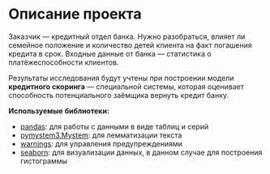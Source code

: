 # Описание проекта

Заказчик — кредитный отдел банка. Нужно разобраться, влияет ли семейное положение и количество детей клиента на факт погашения кредита в срок. Входные данные от банка — статистика о платёжеспособности клиентов.

Результаты исследования будут учтены при построении модели **кредитного скоринга** — специальной системы, которая оценивает способность потенциального заёмщика вернуть кредит банку.

**Используемые библиотеки:**

- [pandas](https://pandas.pydata.org/): для работы с данными в виде таблиц и серий
- [pymystem3.Mystem](https://pypi.org/project/pymystem3/): для лемматизации текста
- [warnings](https://docs.python.org/3/library/warnings.html): для управления предупреждениями
- [seaborn](https://seaborn.pydata.org/): для визуализации данных, в данном случае для построения гистограммы
